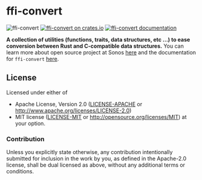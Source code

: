 # ffi-convert
![ffi-convert](https://github.com/snipsco/snips-utils-rs/workflows/Rust/badge.svg?branch=master&event=push)
[![ffi-convert on crates.io](https://img.shields.io/crates/v/ffi-convert.svg)](https://crates.io/crates/ffi-convert)
[![ffi-convert documentation](https://docs.rs/ffi-convert/badge.svg)](https://docs.rs/ffi-convert/)

**A collection of utilities (functions, traits, data structures, etc ...) to ease conversion between Rust and C-compatible data structures.**
You can learn more about open source project at Sonos [here](https://tech-blog.sonos.com/posts/three-open-source-sonos-projects-in-rust/) and the documentation for `ffi-convert` [here](https://docs.rs/ffi-convert). 

## License

Licensed under either of
 * Apache License, Version 2.0 ([LICENSE-APACHE](LICENSE-APACHE) or http://www.apache.org/licenses/LICENSE-2.0)
 * MIT license ([LICENSE-MIT](LICENSE-MIT) or http://opensource.org/licenses/MIT)
at your option.

### Contribution

Unless you explicitly state otherwise, any contribution intentionally submitted
for inclusion in the work by you, as defined in the Apache-2.0 license, shall
be dual licensed as above, without any additional terms or conditions.
